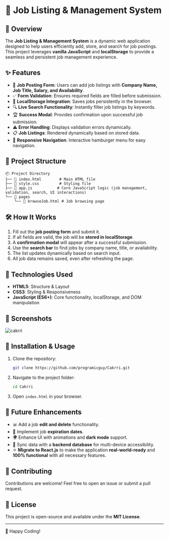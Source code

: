 # 📌 Job Listing & Management System

## 🚀 Overview

The **Job Listing & Management System** is a dynamic web application designed to help users efficiently add, store, and search for job postings. This project leverages **vanilla JavaScript** and **localStorage** to provide a seamless and persistent job management experience.

## ✨ Features

- 📝 **Job Posting Form**: Users can add job listings with **Company Name, Job Title, Salary, and Availability**.
- ✅ **Form Validation**: Ensures required fields are filled before submission.
- 💾 **LocalStorage Integration**: Saves jobs persistently in the browser.
- 🔍 **Live Search Functionality**: Instantly filter job listings by keywords.
- 🏆 **Success Modal**: Provides confirmation upon successful job submission.
- ⚠️ **Error Handling**: Displays validation errors dynamically.
- 📋 **Job Listings**: Rendered dynamically based on stored data.
- 📱 **Responsive Navigation**: Interactive hamburger menu for easy navigation.

## 📂 Project Structure

```
📦 Project Directory
├── 📜 index.html        # Main HTML file
├── 🎨 style.css         # Styling file
├── 🚀 app.js           # Core JavaScript logic (job management, validation, search, UI interactions)
└── 📁 pages
    └── 📜 browseJob.html # Job browsing page
```

## 🛠️ How It Works

1. Fill out the **job posting form** and submit it.
2. If all fields are valid, the job will be **stored in localStorage**.
3. A **confirmation modal** will appear after a successful submission.
4. Use the **search bar** to find jobs by company name, title, or availability.
5. The list updates dynamically based on search input.
6. All job data remains saved, even after refreshing the page.

## 🔧 Technologies Used

- **HTML5**: Structure & Layout
- **CSS3**: Styling & Responsiveness
- **JavaScript (ES6+)**: Core functionality, localStorage, and DOM manipulation

## 📸 Screenshots
![cakrri](https://github.com/user-attachments/assets/c250ab44-dbd9-41b3-af87-6047ae9410fe)

## 📌 Installation & Usage

1. Clone the repository:
   ```sh
   git clone https://github.com/programicguy/Cakrri.git
   ```
2. Navigate to the project folder:
   ```sh
   cd Cakrri
   ```
3. Open `index.html` in your browser.

## 🎯 Future Enhancements

- 📊 Add a job **edit and delete** functionality.
- 📆 Implement job **expiration dates**.
- 🌍 Enhance UI with animations and **dark mode** support.
- 🔄 Sync data with a **backend database** for multi-device accessibility.
- ⚛️ **Migrate to React.js** to make the application **real-world-ready** and **100% functional** with all necessary features.

## 🤝 Contributing

Contributions are welcome! Feel free to open an issue or submit a pull request.

## 📄 License

This project is open-source and available under the **MIT License**.

---

🚀 Happy Coding!

